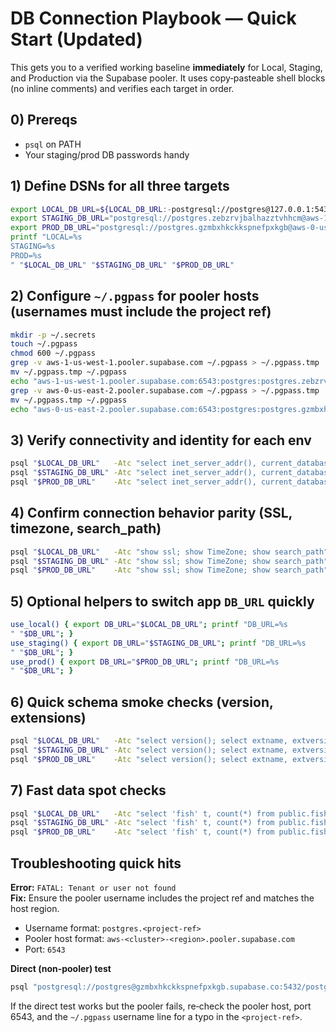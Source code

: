 # DB Connection Playbook — Quick Start (Updated)

This gets you to a verified working baseline **immediately** for Local, Staging, and Production via the Supabase pooler. It uses copy‑pasteable shell blocks (no inline comments) and verifies each target in order.

## 0) Prereqs
- `psql` on PATH
- Your staging/prod DB passwords handy

## 1) Define DSNs for all three targets

```bash
export LOCAL_DB_URL=${LOCAL_DB_URL:-postgresql://postgres@127.0.0.1:5432/postgres?sslmode=disable}
export STAGING_DB_URL="postgresql://postgres.zebzrvjbalhazztvhhcm@aws-1-us-west-1.pooler.supabase.com:6543/postgres?sslmode=require"
export PROD_DB_URL="postgresql://postgres.gzmbxhkckkspnefpxkgb@aws-0-us-east-2.pooler.supabase.com:6543/postgres?sslmode=require"
printf "LOCAL=%s
STAGING=%s
PROD=%s
" "$LOCAL_DB_URL" "$STAGING_DB_URL" "$PROD_DB_URL"
```

## 2) Configure `~/.pgpass` for pooler hosts (usernames must include the project ref)

```bash
mkdir -p ~/.secrets
touch ~/.pgpass
chmod 600 ~/.pgpass
grep -v aws-1-us-west-1.pooler.supabase.com ~/.pgpass > ~/.pgpass.tmp || true
mv ~/.pgpass.tmp ~/.pgpass
echo "aws-1-us-west-1.pooler.supabase.com:6543:postgres:postgres.zebzrvjbalhazztvhhcm:<YOUR_STAGING_DB_PASSWORD>" >> ~/.pgpass
grep -v aws-0-us-east-2.pooler.supabase.com ~/.pgpass > ~/.pgpass.tmp || true
mv ~/.pgpass.tmp ~/.pgpass
echo "aws-0-us-east-2.pooler.supabase.com:6543:postgres:postgres.gzmbxhkckkspnefpxkgb:<YOUR_PROD_DB_PASSWORD>" >> ~/.pgpass
```

## 3) Verify connectivity and identity for each env

```bash
psql "$LOCAL_DB_URL"   -Atc "select inet_server_addr(), current_database(), current_user"
psql "$STAGING_DB_URL" -Atc "select inet_server_addr(), current_database(), current_user"
psql "$PROD_DB_URL"    -Atc "select inet_server_addr(), current_database(), current_user"
```

## 4) Confirm connection behavior parity (SSL, timezone, search_path)

```bash
psql "$LOCAL_DB_URL"   -Atc "show ssl; show TimeZone; show search_path"
psql "$STAGING_DB_URL" -Atc "show ssl; show TimeZone; show search_path"
psql "$PROD_DB_URL"    -Atc "show ssl; show TimeZone; show search_path"
```

## 5) Optional helpers to switch app `DB_URL` quickly

```bash
use_local() { export DB_URL="$LOCAL_DB_URL"; printf "DB_URL=%s
" "$DB_URL"; }
use_staging() { export DB_URL="$STAGING_DB_URL"; printf "DB_URL=%s
" "$DB_URL"; }
use_prod() { export DB_URL="$PROD_DB_URL"; printf "DB_URL=%s
" "$DB_URL"; }
```

## 6) Quick schema smoke checks (version, extensions)

```bash
psql "$LOCAL_DB_URL"   -Atc "select version(); select extname, extversion from pg_extension order by 1"
psql "$STAGING_DB_URL" -Atc "select version(); select extname, extversion from pg_extension order by 1"
psql "$PROD_DB_URL"    -Atc "select version(); select extname, extversion from pg_extension order by 1"
```

## 7) Fast data spot checks

```bash
psql "$LOCAL_DB_URL"   -Atc "select 'fish' t, count(*) from public.fish union all select 'transgenes', count(*) from public.transgenes union all select 'transgene_alleles', count(*) from public.transgene_alleles"
psql "$STAGING_DB_URL" -Atc "select 'fish' t, count(*) from public.fish union all select 'transgenes', count(*) from public.transgenes union all select 'transgene_alleles', count(*) from public.transgene_alleles"
psql "$PROD_DB_URL"    -Atc "select 'fish' t, count(*) from public.fish union all select 'transgenes', count(*) from public.transgenes union all select 'transgene_alleles', count(*) from public.transgene_alleles"
```

## Troubleshooting quick hits

**Error:** `FATAL: Tenant or user not found`  
**Fix:** Ensure the pooler username includes the project ref and matches the host region.
- Username format: `postgres.<project-ref>`
- Pooler host format: `aws-<cluster>-<region>.pooler.supabase.com`
- Port: `6543`

**Direct (non‑pooler) test**

```bash
psql "postgresql://postgres@gzmbxhkckkspnefpxkgb.supabase.co:5432/postgres?sslmode=require" -Atc "select version(), current_user"
```

If the direct test works but the pooler fails, re‑check the pooler host, port 6543, and the `~/.pgpass` username line for a typo in the `<project-ref>`.
